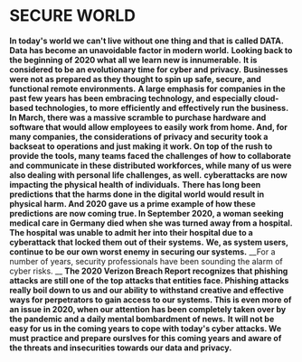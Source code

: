 <!--Heading-->

# SECURE WORLD
<!--blockquote-->
__In today's world we can't live without one thing and that is called DATA.__
__Data has become an unavoidable factor in modern world.__
__Looking back to the beginning of 2020 what all we learn new is innumerable.__
__It is considered to be an evolutionary time for cyber and privacy.__
__Businesses were not as prepared as they thought to spin up safe, secure, and functional remote environments.__
__A large emphasis for companies in the past few years has been embracing technology, and especially cloud-based technologies, to more efficiently and effectively run the business.__
__In March, there was a massive scramble to purchase hardware and software that would allow employees to easily work from home. And, for many companies, the considerations of privacy and security took a backseat to operations and just making it work. On top of the rush to provide the tools, many teams faced the challenges of how to collaborate and communicate in these distributed workforces, while many of us were also dealing with personal life challenges, as well.__
__cyberattacks are now impacting the physical health of individuals.__
__There has long been predictions that the harms done in the digital world would result in physical harm. And 2020 gave us a prime example of how these predictions are now coming true. In September 2020, a woman seeking medical care in Germany died when she was turned away from a hospital. The hospital was unable to admit her into their hospital due to a cyberattack that locked them out of their systems.__
__We, as system users, continue to be our own worst enemy in securing our systems.__
__For a number of years, security professionals have been sounding the alarm of cyber risks. __
__The 2020 Verizon Breach Report recognizes that phishing attacks are still one of the top attacks that entities face. Phishing attacks really boil down to us and our ability to withstand creative and effective ways for perpetrators to gain access to our systems. This is even more of an issue in 2020, when our attention has been completely taken over by the pandemic and a daily mental bombardment of news.__
__It will not be easy for us in the coming years to cope with today's cyber attacks. We must practice and prepare ourslves for this coming years and aware of the threats and insecurities towards our data and privacy.__


